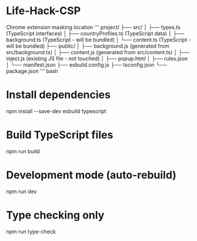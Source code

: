# Life-Hack-CSP
Chrome extension masking location
'''
project/
├── src/
│   ├── types.ts           (TypeScript interfaces)
│   ├── countryProfiles.ts (TypeScript data)
│   ├── background.ts      (TypeScript - will be bundled)
│   └── content.ts         (TypeScript - will be bundled)
├── public/
│   ├── background.js      (generated from src/background.ts)
│   ├── content.js         (generated from src/content.ts)
│   ├── inject.js          (existing JS file - not touched)
│   ├── popup.html
│   ├── rules.json
│   └── manifest.json
├── esbuild.config.js
├── tsconfig.json
└── package.json
'''
bash
# Install dependencies
npm install --save-dev esbuild typescript

# Build TypeScript files
npm run build

# Development mode (auto-rebuild)
npm run dev

# Type checking only
npm run type-check